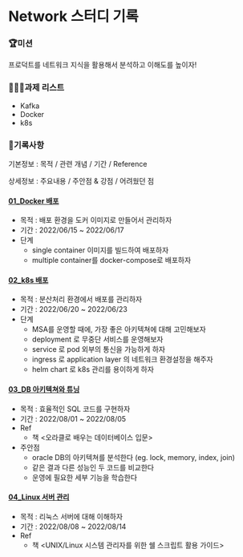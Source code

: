 # Network 스터디 기록



### 🏆미션

프로덕트를 네트워크 지식을 활용해서 분석하고 이해도를 높이자!



### 🧑🏻‍💻과제 리스트

- Kafka
- Docker
- k8s



### 🎯기록사항

기본정보 : 목적 / 관련 개념 / 기간 / Reference

상세정보 : 주요내용 / 주안점 & 강점 / 어려웠던 점



#### [01_Docker 배포](./01_Docker/README.md)

- 목적 : 배포 환경을 도커 이미지로 만들어서 관리하자
- 기간 : 2022/06/15 ~ 2022/06/17
- 단계
  - single container 이미지를 빌드하여 배포하자
  - multiple container를 docker-compose로 배포하자



#### [02_k8s 배포](./02_k8s/README.md)

- 목적 : 분산처리 환경에서 배포를 관리하자
- 기간 : 2022/06/20 ~ 2022/06/23
- 단계
  - MSA를 운영할 때에, 가장 좋은 아키텍쳐에 대해 고민해보자
  - deployment 로 무중단 서비스를 운영해보자
  - service 로 pod 외부의 통신을 가능하게 하자
  - ingress 로 application layer 의 네트워크 환경설정을 해주자
  - helm chart 로 k8s 관리를 용이하게 하자



#### [03_DB 아키텍쳐와 튜닝](./03_DB/README.md)

- 목적 : 효율적인 SQL 코드를 구현하자
- 기간 : 2022/08/01 ~ 2022/08/05
- Ref
  - 책 <오라클로 배우는 데이터베이스 입문>
- 주안점
  - oracle DB의 아키텍쳐를 분석한다 (eg. lock, memory, index, join)
  - 같은 결과 다른 성능인 두 코드를 비교한다
  - 운영에 필요한 세부 기능을 학습한다





#### [04_Linux 서버 관리](./04_Linux/README.md)

- 목적 : 리눅스 서버에 대해 이해하자
- 기간 : 2022/08/08 ~ 2022/08/14
- Ref
  - 책 <UNIX/Linux 시스템 관리자를 위한 쉘 스크립트 활용 가이드>

